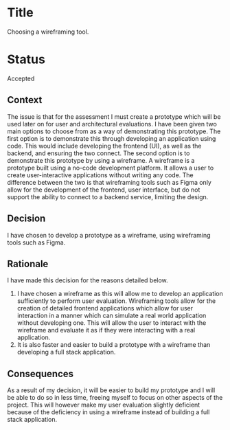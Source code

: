 # Title
Choosing a wireframing tool. 
# Status
Accepted
 
## Context

The issue is that for the assessment I must create a prototype which will be used later on for user and architectural evaluations. I have been given two main options to choose from as a way of demonstrating this prototype. 
The first option is to demonstrate this through developing an application using code. This would include developing the frontend (UI), as well as the backend, and ensuring the two connect.
The second option is to demonstrate this prototype by using a wireframe. A wireframe is a prototype built using a no-code development platform. It allows a user to create user-interactive applications without writing any code. The difference between the two is that wireframing tools such as Figma only allow for the development of the frontend, user interface, but do not support the ability to connect to a backend service, limiting the design.

## Decision
I have chosen to develop a prototype as a wireframe, using wireframing tools such as Figma. 

## Rationale
I have made this decision for the reasons detailed below.
1. I have chosen a wireframe as this will allow me to develop an application sufficiently to perform user evaluation. Wireframing tools allow for the creation of detailed frontend applications which allow for user interaction in a manner which can simulate a real world application without developing one. This will allow the user to interact with the wireframe and evaluate it as if they were interacting with a real application.
2. It is also faster and easier to build a prototype with a wireframe than developing a full stack application. 

## Consequences
As a result of my decision, it will be easier to build my prototype and I will be able to do so in less time, freeing myself to focus on other aspects of the project. This will however make my user evaluation slightly deficient because of the deficiency in using a wireframe instead of building a full stack application.
